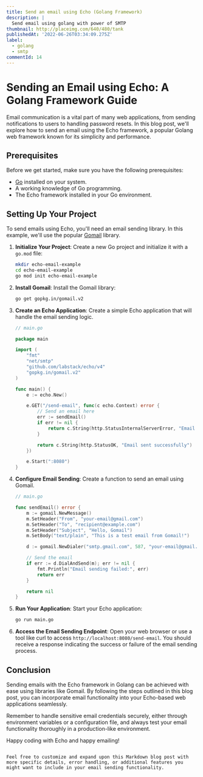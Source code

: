 ```yaml
---
title: Send an email using Echo (Golang Framework)
description: |
  Send email using golang with power of SMTP
thumbnail: http://placeimg.com/640/480/tank
publishedAt: '2022-06-26T03:34:09.275Z'
label:
  - golang
  - smtp
commentId: 14
---
```


# Sending an Email using Echo: A Golang Framework Guide

Email communication is a vital part of many web applications, from sending notifications to users to handling password resets. In this blog post, we'll explore how to send an email using the Echo framework, a popular Golang web framework known for its simplicity and performance.

## Prerequisites

Before we get started, make sure you have the following prerequisites:

- [Go](https://golang.org/) installed on your system.
- A working knowledge of Go programming.
- The Echo framework installed in your Go environment.

## Setting Up Your Project

To send emails using Echo, you'll need an email sending library. In this example, we'll use the popular [Gomail](https://pkg.go.dev/gopkg.in/gomail.v2) library.

1. **Initialize Your Project**: Create a new Go project and initialize it with a `go.mod` file:

   ```bash
   mkdir echo-email-example
   cd echo-email-example
   go mod init echo-email-example
   ```

2. **Install Gomail**: Install the Gomail library:

   ```bash
   go get gopkg.in/gomail.v2
   ```

3. **Create an Echo Application**: Create a simple Echo application that will handle the email sending logic.

   ```go
   // main.go

   package main

   import (
       "fmt"
       "net/smtp"
       "github.com/labstack/echo/v4"
       "gopkg.in/gomail.v2"
   )

   func main() {
       e := echo.New()

       e.GET("/send-email", func(c echo.Context) error {
           // Send an email here
           err := sendEmail()
           if err != nil {
               return c.String(http.StatusInternalServerError, "Email sending failed")
           }

           return c.String(http.StatusOK, "Email sent successfully")
       })

       e.Start(":8080")
   }
   ```

4. **Configure Email Sending**: Create a function to send an email using Gomail.

   ```go
   // main.go

   func sendEmail() error {
       m := gomail.NewMessage()
       m.SetHeader("From", "your-email@gmail.com")
       m.SetHeader("To", "recipient@example.com")
       m.SetHeader("Subject", "Hello, Gomail")
       m.SetBody("text/plain", "This is a test email from Gomail!")

       d := gomail.NewDialer("smtp.gmail.com", 587, "your-email@gmail.com", "your-email-password")

       // Send the email
       if err := d.DialAndSend(m); err != nil {
           fmt.Println("Email sending failed:", err)
           return err
       }

       return nil
   }
   ```

5. **Run Your Application**: Start your Echo application:

   ```bash
   go run main.go
   ```

6. **Access the Email Sending Endpoint**: Open your web browser or use a tool like curl to access `http://localhost:8080/send-email`. You should receive a response indicating the success or failure of the email sending process.

## Conclusion

Sending emails with the Echo framework in Golang can be achieved with ease using libraries like Gomail. By following the steps outlined in this blog post, you can incorporate email functionality into your Echo-based web applications seamlessly.

Remember to handle sensitive email credentials securely, either through environment variables or a configuration file, and always test your email functionality thoroughly in a production-like environment.

Happy coding with Echo and happy emailing!

```

Feel free to customize and expand upon this Markdown blog post with more specific details, error handling, or additional features you might want to include in your email sending functionality.
```
